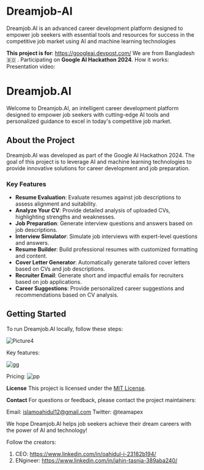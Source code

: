 # Dreamjob-AI
Dreamjob.AI is an advanced career development platform designed to empower job seekers with essential tools and resources for success in the competitive job market using AI and machine learning technologies

**This project is for**: https://googleai.devpost.com/ 
We are from Bangladesh 🇧🇩 . Participating on **Google AI Hackathon 2024**. 
How it works:
Presentation video:

# Dreamjob.AI

Welcome to Dreamjob.AI, an intelligent career development platform designed to empower job seekers with cutting-edge AI tools and personalized guidance to excel in today's competitive job market.

## About the Project

Dreamjob.AI was developed as part of the Google AI Hackathon 2024. The goal of this project is to leverage AI and machine learning technologies to provide innovative solutions for career development and job preparation.

### Key Features

- **Resume Evaluation**: Evaluate resumes against job descriptions to assess alignment and suitability.
- **Analyze Your CV**: Provide detailed analysis of uploaded CVs, highlighting strengths and weaknesses.
- **Job Preparation**: Generate interview questions and answers based on job descriptions.
- **Interview Simulator**: Simulate job interviews with expert-level questions and answers.
- **Resume Builder**: Build professional resumes with customized formatting and content.
- **Cover Letter Generator**: Automatically generate tailored cover letters based on CVs and job descriptions.
- **Recruiter Email**: Generate short and impactful emails for recruiters based on job applications.
- **Career Suggestions**: Provide personalized career suggestions and recommendations based on CV analysis.

## Getting Started

To run Dreamjob.AI locally, follow these steps:



![Picture4](https://github.com/wahidpanda/Dreamjob-AI/assets/110899864/bbde9c6c-d5e9-4f1a-b51d-d9574696aa7a)

Key features:

![gg](https://github.com/wahidpanda/Dreamjob-AI/assets/110899864/93a62731-4d30-4195-9a0a-c4e08089548d)

Pricing:
![pp](https://github.com/wahidpanda/Dreamjob-AI/assets/110899864/cda3d09c-5550-43fa-be5d-816ba4613678)

**License**
This project is licensed under the [MIT License](https://opensource.org/license/mit).

**Contact**
For questions or feedback, please contact the project maintainers:

Email: islamoahidul12@gmail.com
Twitter: @teamapex

We hope Dreamjob.AI helps job seekers achieve their dream careers with the power of AI and technology!

Follow the creators:

1. CEO: https://www.linkedin.com/in/oahidul-i-23182b194/ 
2. ENgineer: https://www.linkedin.com/in/jahin-tasnia-389aba240/
